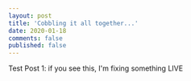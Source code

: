 ```yaml
---
layout: post
title: 'Cobbling it all together...'
date: 2020-01-18
comments: false
published: false
---
```


Test Post 1: if you see this, I'm fixing something LIVE